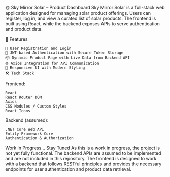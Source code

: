 ﻿🌞 Sky Mirror Solar – Product Dashboard
	Sky Mirror Solar is a full-stack web application designed for managing solar product offerings. Users can register, log in, and view a curated list of solar products. The frontend is built using React, while the backend exposes APIs to serve authentication and product data.

🚀 Features

	🔐 User Registration and Login
	💾 JWT-based Authentication with Secure Token Storage
	📦 Dynamic Product Page with Live Data from Backend API
	🌐 Axios Integration for API Communication
	🎨 Responsive UI with Modern Styling
	🛠️ Tech Stack

Frontend:

	React
	React Router DOM
	Axios
	CSS Modules / Custom Styles
	React Icons

Backend (assumed):

	.NET Core Web API 
	Entity Framework Core
	Authentication & Authorization

Work in Progress... Stay Tuned
	As this is a work in progress, the project is not yet fully functional. The backend APIs are assumed to be implemented and are not included in this repository. The frontend is designed to work with a backend that follows RESTful principles and provides the necessary endpoints for user authentication and product data retrieval.